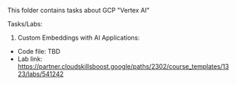 This folder contains tasks about GCP "Vertex AI"

Tasks/Labs:
 
1. Custom Embeddings with AI Applications:
  - Code file: TBD
  - Lab link: https://partner.cloudskillsboost.google/paths/2302/course_templates/1323/labs/541242

  